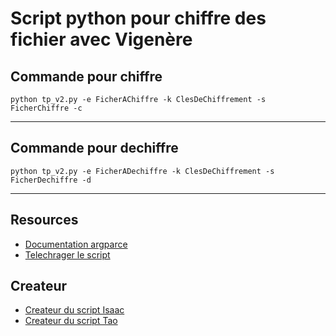 # Script python pour chiffre des fichier avec Vigenère



Commande pour chiffre
--- 
```console
python tp_v2.py -e FicherAChiffre -k ClesDeChiffrement -s FicherChiffre -c
```
---
Commande pour dechiffre
---
```console
python tp_v2.py -e FicherADechiffre -k ClesDeChiffrement -s FicherDechiffre -d
```

---
## Resources

* [Documentation argparce][argparce]
* [Telechrager le script][Releases]

## Createur
* [Createur du script Isaac][Moi]
* [Createur du script Tao][lautre]

[lautre]:https://github.com/moimoi10
[Moi]:https://github.com/fufulola
[argparce]:https://docs.python.org/3/library/argparse.html
[Releases]:https://github.com/fufulola/Vigenere/releases/tag/V1.0